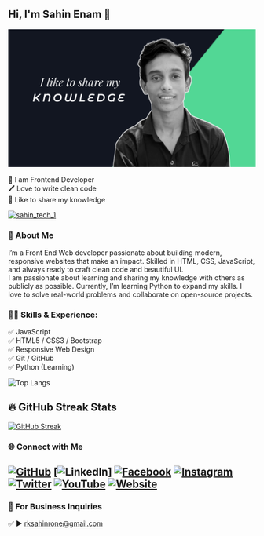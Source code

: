 ## Hi, I'm Sahin Enam 👋
[<img src='banner.jpg' alt='Sahin Shazi'>](https://github.com/SahinShaz)
<p>
👑 I am Frontend Developer <br> 
🖊️ Love to write clean code <br> 
🎤 Like to share my knowledge </p> 

<p align="left"> <a href="#" target="blank"><img src="https://img.shields.io/twitter/follow/sahin_tech_1?logo=twitter&style=for-the-badge" alt="sahin_tech_1" /></a> </p>

### 🚀 About Me
I’m a Front End Web developer passionate about building modern, responsive websites that make an impact. Skilled in HTML, CSS, JavaScript, and always ready to craft clean code and beautiful UI.  
I am passionate about learning and sharing my knowledge with others as publicly as possible. Currently, I’m learning Python to expand my skills. I love to solve real-world problems and collaborate on open-source projects.  

### 👨‍💻 Skills & Experience: 
✅ JavaScript <br>
✅ HTML5 / CSS3 / Bootstrap <br>
✅ Responsive Web Design <br>
✅ Git / GitHub <br>
✅ Python (Learning) <br>

![Top Langs](https://github-readme-stats.vercel.app/api/top-langs/?username=SahinShazi&layout=compact&theme=tokyonight)

## 🔥 GitHub Streak Stats
[![GitHub Streak](https://streak-stats.demolab.com?user=SahinShazi&theme=radical&hide_border=true)](https://git.io/streak-stats)

### 🌐 Connect with Me  

[![GitHub](https://img.shields.io/badge/GitHub-000000?style=for-the-badge&logo=github&logoColor=white)](#)
[![LinkedIn](https://img.shields.io/badge/LinkedIn-0077B5?style=for-the-badge&logo=linkedin&logoColor=white)]
[![Facebook](https://img.shields.io/badge/Facebook-1877F2?style=for-the-badge&logo=facebook&logoColor=white)](#)
[![Instagram](https://img.shields.io/badge/Instagram-E4405F?style=for-the-badge&logo=instagram&logoColor=white)](#)
[![Twitter](https://img.shields.io/badge/Twitter-1DA1F2?style=for-the-badge&logo=twitter&logoColor=white)](#)
[![YouTube](https://img.shields.io/badge/YouTube-FF0000?style=for-the-badge&logo=youtube&logoColor=white)](#)
[![Website](https://img.shields.io/badge/Website-000000?style=for-the-badge&logo=icloud&logoColor=white)](#)
---

### 📧 For Business Inquiries 
✅ ► rksahinrone@gmail.com
